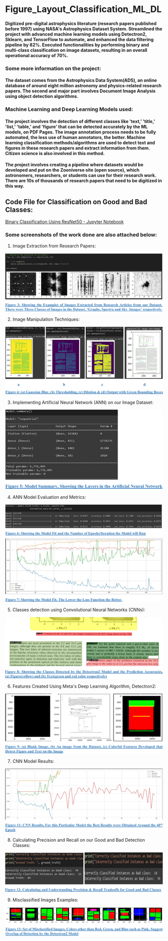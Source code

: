 # Figure_Layout_Classification_ML_DL

#### Digitized pre-digital astrophysics literature (research papers published before 1997) using NASA's Astrophysics Dataset System. Streamlined the project with advanced machine learning models using Detectron2, Sklearn, and TensorFlow to automate, and enhanced the data filtering pipeline by 82%. Executed functionalities by performing binary and multi-class classification on image datasets, resulting in an overall operational accuracy of 70%.

### Some more information on the project:

#### The dataset comes from the Astrophysics Data System(ADS), an online database of around eight million astronomy and physics-related research papers. The second and major part involves Document Image Analysis using object detection algorithms. 

### Machine Learning and Deep Learning Models used: 

#### The project involves the detection of different classes like 'text,' 'title,' 'list,' 'table,' and 'figure' that can be detected accurately by the ML models, on PDF Pages. The image annotation process needs to be fully automated, the less use of human annotators, the better. Machine learning classification methods/algorithms are used to detect text and figures in these research papers and extract information from them. Citizen science is also involved in this method. 

#### The project involves creating a pipeline where datasets would be developed and put on the Zooniverse site (open source), which astronomers, researchers, or students can use for their research work. There are 10s of thousands of research papers that need to be digitized in this way. 

## Code File for Classification on Good and Bad Classes:

[Binary Classification Using ResNet50 - Jupyter Notebook](Good_vs_Bad_Clf_via_ResNet50_0.9_iou_Git.ipynb)

### Some screenshots of the work done are also attached below:

1. Image Extraction from Research Papers:

![Screenshot](Binary_Classification_using_ResNet50/Output_Images/Image_Extraction_from_Research_Papers_Img_1.png)

2. Image Manipulation Techniques:

![Screnshot](Binary_Classification_using_ResNet50/Output_Images/Image_Manipulation_Techniques_Img_2.png)

3. Implementing Artificial Neural Network (ANN) on our Image Dataset:

![Screenshot](Binary_Classification_using_ResNet50/Output_Images/Implementing_ANN_Img_3.png)

4. ANN Model Evaluation and Metrics:

![Screenshot](Binary_Classification_using_ResNet50/Output_Images/ANN_Model_Evaluation_and_Metrics_Img_4.png)

5. Classes detection using Convolutional Neural Networks (CNNs):

![Screenshot](Binary_Classification_using_ResNet50/Output_Images/Classes_detection_using_CNNs_Img_5.png)

6. Features Created Using Meta's Deep Learning Algorithm, Detectron2:

![Screenshot](Binary_Classification_using_ResNet50/Output_Images/Features_created_using_Detectron2_Img_6.png)

7. CNN Model Results:

![Screenshot](Binary_Classification_using_ResNet50/Output_Images/CNN_Model_Results_Img_7.png)

8. Calculating Precision and Recall on our Good and Bad Detection Classes:

![Screenshot](Binary_Classification_using_ResNet50/Output_Images/Calculating_Precision_and_Recall_Img_8.png)

9. Misclassified Images Examples:

![Screenshot](Binary_Classification_using_ResNet50/Output_Images/Misclassified_Images_Examples_Img_9.png)











